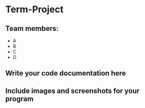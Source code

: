 # Term-Project

## Team members:
- A
- B
- C
- D

## Write your code documentation here
## Include images and screenshots for your program

